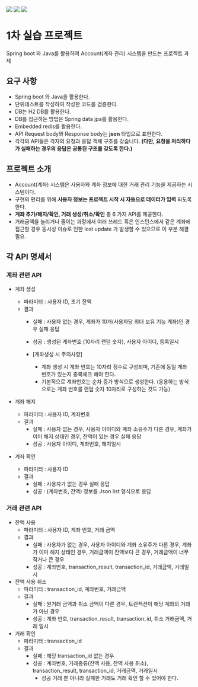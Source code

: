 
<img src="https://img.shields.io/badge/Java-ED8B00?style=for-the-badge&logo=openjdk&logoColor=white" />
<img src="https://img.shields.io/badge/Spring-6DB33F?style=for-the-badge&logo=spring&logoColor=white" />
<img src="https://img.shields.io/badge/IntelliJ_IDEA-000000.svg?style=for-the-badge&logo=intellij-idea&logoColor=white" />

# 1차 실습 프로젝트
Spring boot 와 Java를 활용하여 Account(계좌 관리) 시스템을 만드는 프로젝트 과제

## 요구 사항
* Spring boot 와 Java을 활용한다.
* 단위테스트를 작성하여 작성한 코드를 검증한다.
* DB는 H2 DB를 활용한다.
* DB를 접근하는 방법은 Spring data jpa를 활용한다.
* Embedded redis를 활용한다.
* API Request body와 Response body는 **json** 타입으로 표현한다.
* 각각의 API들은 각자의 요청과 응답 객체 구조를 갖습니다. **(다만, 요청을 처리하다가 실패하는 경우의 응답은 공통된 구조를 갖도록 한다.)**
	
## 프로젝트 소개
* Account(계좌) 시스템은 사용자와 계좌 정보에 대한 거래 관리 기능을 제공하는 시스템이다.
* 구현의 편리를 위해 **사용자 정보는 프로젝트 시작 시 자동으로 데이터가 입력** 되도록 한다.
* **계좌 추가/해지/확인, 거래 생성/취소/확인** 총 6 가지 API를 제공한다.	
* 거래금액을 늘리거나 줄이는 과정에서 여러 쓰레드 혹은 인스턴스에서 같은 계좌에 접근할 경우 동시성 이슈로 인한 lost update 가 발생할 수 있으므로 이 부분 해결 필요.

## 각 API 명세서
### 계좌 관련 API
- 계좌 생성
  - 파라미터 : 사용자 ID, 초기 잔액
  - 결과
    - 실패 : 사용자 없는 경우, 계좌가 10개(사용자당 최대 보유 기능 계좌)인 경우 실패 응답
    - 성공 : 생성된 계좌번호 (10자리 랜덤 숫자), 사용자 아이디, 등록일시
      
    - [계좌생성 시 주의사항]
      - 계좌 생성 시 계좌 번호는 10자리 정수로 구성되며, 기존에 동일 계좌 번호가 있는지 중복체크 해야 한다.
      - 기본적으로 계좌번호는 순차 증가 방식으로 생성한다. (응용하는 방식으로는 계좌 번호를 랜덤 숫자 10자리로 구성하는 것도 가능)

- 계좌 해지
  - 파라미터 : 사용자 ID, 계좌번호
  - 결과
    - 실패 : 사용자 없는 경우, 사용자 아이디와 계좌 소유주가 다른 경우, 계좌가 이미 해지 상태인 경우, 잔액이 있는 경우 실패 응답
    - 성공 : 사용자 아이디, 계좌번호, 해지일시
    
- 계좌 확인
  - 파라미터 : 사용자 ID
  - 결과
    - 실패 : 사용자가 없는 경우 실패 응답
    - 성공 : (계좌번호, 잔액) 정보를 Json list 형식으로 응답

### 거래 관련 API
- 잔액 사용
  - 파라미터 : 사용자 ID, 계좌 번호, 거래 금액
  - 결과
    - 실패 : 사용자가 없는 경우, 사용자 아이디와 계좌 소유주가 다른 경우, 계좌가 이미 해지 상태인 경우, 거래금액이 잔액보다 큰 경우, 거래금액이 너무 작거나 큰 경우
    - 성공 : 계좌번호, transaction_result, transaction_id, 거래금액, 거래일시
- 잔액 사용 취소
  - 파라미터 : transaction_id, 계좌번호, 거래금액
  - 결과
    - 실패 : 원거래 금액과 취소 금액이 다른 경우, 트랜잭션이 해당 계좌의 거래가 아닌 경우
    - 성공 : 계좌 번호, transaction_result, transaction_id, 취소 거래금액, 거래 일시
- 거래 확인
  - 파라미터 : transaction_id
  - 결과
    - 실패 : 해당 transaction_id 없는 경우
    - 성공 : 계좌번호, 거래종류(잔액 사용, 잔액 사용 취소), transaction_result, transaction_id, 거래금액, 거래일시
      - 성공 거래 뿐 아니라 실패한 거래도 거래 확인 할 수 있어야 한다.
